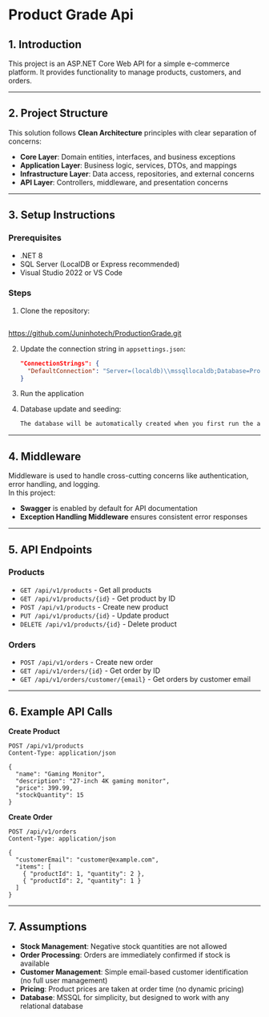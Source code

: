 # Product Grade Api

## 1. Introduction
This project is an ASP.NET Core Web API for a simple e-commerce platform. It provides functionality to manage products, customers, and orders.

---

## 2. Project Structure
This solution follows **Clean Architecture** principles with clear separation of concerns:

- **Core Layer**: Domain entities, interfaces, and business exceptions
- **Application Layer**: Business logic, services, DTOs, and mappings  
- **Infrastructure Layer**: Data access, repositories, and external concerns
- **API Layer**: Controllers, middleware, and presentation concerns
---

## 3. Setup Instructions

### Prerequisites
- .NET 8
- SQL Server (LocalDB or Express recommended)
- Visual Studio 2022 or VS Code

### Steps
1. Clone the repository:
   ```bash
  https://github.com/Juninhotech/ProductionGrade.git
   
2. Update the connection string in `appsettings.json`:
   ```json
   "ConnectionStrings": {
     "DefaultConnection": "Server=(localdb)\\mssqllocaldb;Database=ProductGrade;Trusted_Connection=True;"
   }
   ```
3. Run the application
 
4. Database update and seeding:
   ```bash
   The database will be automatically created when you first run the application and some seeding will be added to Products.
   ```
---

## 4. Middleware
Middleware is used to handle cross-cutting concerns like authentication, error handling, and logging.  
In this project:
- **Swagger** is enabled by default for API documentation
- **Exception Handling Middleware** ensures consistent error responses

---

## 5. API Endpoints

### Products
- `GET /api/v1/products` - Get all products  
- `GET /api/v1/products/{id}` - Get product by ID  
- `POST /api/v1/products` - Create new product  
- `PUT /api/v1/products/{id}` - Update product  
- `DELETE /api/v1/products/{id}` - Delete product  

### Orders
- `POST /api/v1/orders` - Create new order  
- `GET /api/v1/orders/{id}` - Get order by ID  
- `GET /api/v1/orders/customer/{email}` - Get orders by customer email  

---

## 6. Example API Calls

**Create Product**
```http
POST /api/v1/products
Content-Type: application/json

{
  "name": "Gaming Monitor",
  "description": "27-inch 4K gaming monitor",
  "price": 399.99,
  "stockQuantity": 15
}
```

**Create Order**
```http
POST /api/v1/orders
Content-Type: application/json

{
  "customerEmail": "customer@example.com",
  "items": [
    { "productId": 1, "quantity": 2 },
    { "productId": 2, "quantity": 1 }
  ]
}
```

---

## 7. Assumptions
- **Stock Management**: Negative stock quantities are not allowed  
- **Order Processing**: Orders are immediately confirmed if stock is available  
- **Customer Management**: Simple email-based customer identification (no full user management)  
- **Pricing**: Product prices are taken at order time (no dynamic pricing)  
- **Database**: MSSQL for simplicity, but designed to work with any relational database  
